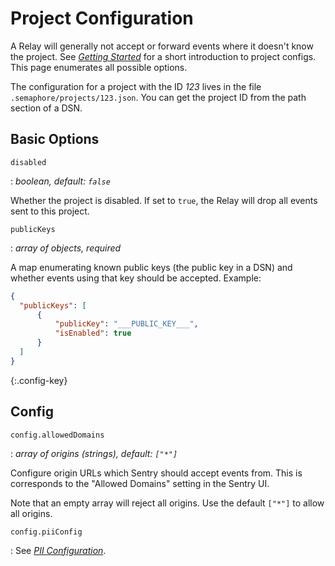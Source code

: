 # Project Configuration

A Relay will generally not accept or forward events where it doesn't know the project. See [_Getting Started_](quickstart.md) for a short introduction to project configs. This page enumerates all possible options.

The configuration for a project with the ID *123* lives in the file
`.semaphore/projects/123.json`. You can get the project ID from the path section
of a DSN.

## Basic Options

`disabled`

: *boolean, default: `false`*

  Whether the project is disabled. If set to `true`, the Relay will drop all
  events sent to this project.

`publicKeys` 

: *array of objects, required*

  A map enumerating known public keys (the public key in a DSN) and whether
  events using that key should be accepted. Example:

  ```json
  {
    "publicKeys": [
        {
            "publicKey": "___PUBLIC_KEY___",
            "isEnabled": true
        }
    ]
  }
  ```

{:.config-key}
## Config

`config.allowedDomains`

: *array of origins (strings), default: `["*"]`*

  Configure origin URLs which Sentry should accept events from. This is
  corresponds to the "Allowed Domains" setting in the Sentry UI.
  
  Note that an empty array will reject all origins. Use the default `["*"]` to
  allow all origins.

`config.piiConfig`

: See [_PII Configuration_](pii-config/index.md).
